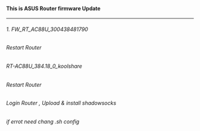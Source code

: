 #### This is ASUS Router firmware Update ####

-------------------------------------------------

###### 1. FW_RT_AC88U_300438481790 ######

###### Restart Router ######

###### RT-AC88U_384.18_0_koolshare ######

###### Restart Router ######

###### Login Router , Upload & install shadowsocks ######

###### if errot need chang .sh config ######
